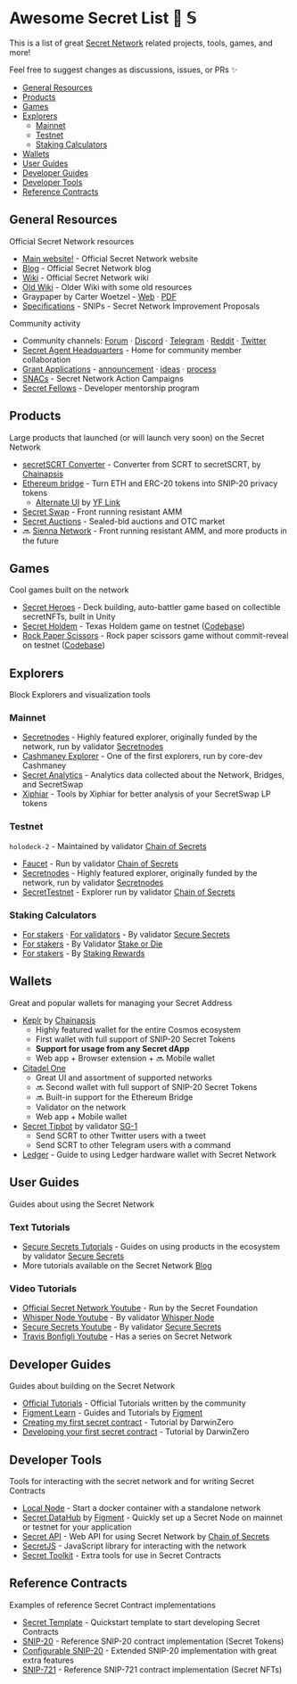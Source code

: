 # Awesome Secret List :shushing_face: 𝕊

This is a list of great [Secret Network](https://scrt.network) related projects, tools, games, and more!

Feel free to suggest changes as discussions, issues, or PRs :sparkles:

* [General Resources](#general-resources)
* [Products](#products)
* [Games](#games)
* [Explorers](#explorers)
    * [Mainnet](#mainnet)
    * [Testnet](#testnet)
    * [Staking Calculators](#staking-calculators)
* [Wallets](#wallets)
* [User Guides](#user-guides)
* [Developer Guides](#developer-guides)
* [Developer Tools](#developer-tools)
* [Reference Contracts](#reference-contracts)

## General Resources
Official Secret Network resources

* [Main website!](https://scrt.network/) - Official Secret Network website
* [Blog](https://scrt.network/blog/) - Official Secret Network blog
* [Wiki](https://build.scrt.network/) - Official Secret Network wiki
* [Old Wiki](https://learn.scrt.network/) - Older Wiki with some old resources
* Graypaper by Carter Woetzel - [Web](https://scrt.network/graypaper) · [PDF](https://www.securesecrets.org/papers)
* [Specifications](https://github.com/SecretFoundation/SNIPs/) - SNIPs - Secret Network Improvement Proposals

Community activity

* Community channels: [Forum](https://forum.scrt.network/) · [Discord](https://chat.scrt.network) · [Telegram](https://t.me/scrtCommunity) ·
    [Reddit](https://www.reddit.com/r/SecretNetwork/) · [Twitter](https://twitter.com/SecretNetwork)
* [Secret Agent Headquarters](https://agents.scrt.network/) - Home for community member collaboration
* [Grant Applications](https://github.com/SecretFoundation/Grants/issues) -
    [announcement](https://scrt.network/blog/announcing-secret-network-grant-program) ·
    [ideas](https://scrt.network/grant-application-ideas) ·
    [process](https://scrt.network/grant-application-process)
* [SNACs](https://forum.scrt.network/t/open-discussion-snacs-secret-network-action-campaigns/3150) -
    Secret Network Action Campaigns
* [Secret Fellows](https://scrt.network/blog/secret-fellows-developer-program) - Developer mentorship program

## Products
Large products that launched (or will launch very soon) on the Secret Network

* [secretSCRT Converter](https://wallet.keplr.app/#/secret/secret-secret) - Converter from SCRT to secretSCRT, by [Chainapsis][chainapsis]
* [Ethereum bridge](https://bridge.scrt.network/) - Turn ETH and ERC-20 tokens into SNIP-20 privacy tokens
    * [Alternate UI](https://linkswap.app/#/scrt) by [YF Link][yflink]
* [Secret Swap](https://www.secretswap.io/) - Front running resistant AMM
* [Secret Auctions](https://auctions.scrt.network/) - Sealed-bid auctions and OTC market
* :soon: [Sienna Network](https://sienna.network/) - Front running resistant AMM, and more products in the future

## Games
Cool games built on the network

* [Secret Heroes](https://secrethero.es/) - Deck building, auto-battler game based on collectible secretNFTs, built in Unity
* [Secret Holdem](https://holdem.enigma.co/) - Texas Holdem game on testnet ([Codebase](https://github.com/enigmampc/SecretHoldEm/))
* [Rock Paper Scissors](https://testrps.lindlof.io/) - Rock paper scissors game without commit-reveal on testnet ([Codebase](https://github.com/lindlof/secret_rock_paper_scissors))

## Explorers
Block Explorers and visualization tools

### Mainnet
* [Secretnodes](https://secretnodes.com) - Highly featured explorer, originally funded by the network, run by validator [Secretnodes][secretnodes]
* [Cashmaney Explorer](https://explorer.cashmaney.com) - One of the first explorers, run by core-dev Cashmaney
* [Secret Analytics](https://secretanalytics.xyz/) - Analytics data collected about the Network, Bridges, and SecretSwap
* [Xiphiar](https://scrthost.xiphiar.com/) - Tools by Xiphiar for better analysis of your SecretSwap LP tokens

### Testnet
`holodeck-2` - Maintained by validator [Chain of Secrets][chainofsecrets]
* [Faucet](https://faucet.secrettestnet.io/) - Run by validator [Chain of Secrets][chainofsecrets]
* [Secretnodes](https://secretnodes.com/secret/chains/holodeck-2) - Highly featured explorer, originally funded by the network, run by validator [Secretnodes][secretnodes]
* [SecretTestnet](https://explorer.secrettestnet.io/) - Explorer run by validator [Chain of Secrets][chainofsecrets]

### Staking Calculators
* [For stakers](https://www.securesecrets.org/stakingcalculator) · 
    [For validators](https://www.securesecrets.org/validatorcalculator) -
    By validator [Secure Secrets][securesecrets]
* [For stakers](https://stakeordie.com/rewards-calculator) - By Validator [Stake or Die][stakeordie]
* [For stakers](https://www.stakingrewards.com/earn/secret-network) - By [Staking Rewards](https://www.stakingrewards.com)

## Wallets
Great and popular wallets for managing your Secret Address

* [Keplr](https://keplr.app) by [Chainapsis][chainapsis]
    * Highly featured wallet for the entire Cosmos ecosystem
    * First wallet with full support of SNIP-20 Secret Tokens
    * **Support for usage from any Secret dApp**
    * Web app + Browser extension + :soon: Mobile wallet
* [Citadel One][citadel]
    * Great UI and assortment of supported networks
    * :soon: Second wallet with full support of SNIP-20 Secret Tokens
    * :soon: Built-in support for the Ethereum Bridge
    * Validator on the network
    * Web app + Mobile wallet
* [Secret Tipbot](https://twitter.com/secret_tipbot) by validator [SG-1][sg-1]
    * Send SCRT to other Twitter users with a tweet
    * Send SCRT to other Telegram users with a command
* [Ledger](https://build.scrt.network/ledger-nano-s.html) - Guide to using Ledger hardware wallet with Secret Network 

## User Guides
Guides about using the Secret Network

### Text Tutorials

* [Secure Secrets Tutorials](https://securesecrets-org.medium.com/secure-secrets-tutorials-meta-thread-df51b84fa35) -
    Guides on using products in the ecosystem by validator [Secure Secrets][securesecrets]
* More tutorials available on the Secret Network [Blog](https://scrt.network/blog/)

### Video Tutorials

* [Official Secret Network Youtube](https://www.youtube.com/channel/UCZPqj7h7mzjwuSfw_UWxQPw/) - Run by the Secret Foundation
* [Whisper Node Youtube](https://www.youtube.com/channel/UChAbgpsMHT3ooZfWmjjUtKg/videos) - By validator [Whisper Node][whispernode]
* [Secure Secrets Youtube](https://www.youtube.com/c/SecureSecrets/videos) - By validator [Secure Secrets][securesecrets]
* [Travis Bonfigli Youtube](https://www.youtube.com/playlist?list=PL6Tc4k6dl9kK4gmFDdMXVwTiXuS-COgV8) - Has a series on Secret Network

## Developer Guides
Guides about building on the Secret Network

* [Official Tutorials](https://build.scrt.network/dev/tutorials.html) - Official Tutorials written by the community
* [Figment Learn](https://learn.figment.io/network-documentation/secret) - Guides and Tutorials by [Figment][figment]
* [Creating my first secret contract](https://darwinzero.medium.com/creating-my-first-secret-contract-on-secret-network-scrt-db0d04597051) -
    Tutorial by DarwinZero
* [Developing your first secret contract](https://github.com/darwinzer0/secret-contract-tutorials/tree/main/tutorial1) -
    Tutorial by DarwinZero

## Developer Tools
Tools for interacting with the secret network and for writing Secret Contracts

* [Local Node](https://hub.docker.com/r/enigmampc/secret-network-sw-dev) - Start a docker container with a standalone network
* [Secret DataHub](https://figment.io/datahub/secret-network/) by [Figment][figment] - Quickly set up a Secret Node on mainnet or testnet for your application
* [Secret API](https://secretapi.io/) - Web API for using Secret Network by [Chain of Secrets][chainofsecrets]
* [SecretJS](https://www.npmjs.com/package/secretjs) - JavaScript library for interacting with the network
* [Secret Toolkit](https://github.com/enigmampc/secret-toolkit) - Extra tools for use in Secret Contracts

## Reference Contracts
Examples of reference Secret Contract implementations

* [Secret Template](https://github.com/enigmampc/secret-template) - Quickstart template to start developing Secret Contracts
* [SNIP-20](https://github.com/enigmampc/snip20-reference-impl) - Reference SNIP-20 contract implementation (Secret Tokens)
* [Configurable SNIP-20](https://github.com/baedrik/configurable-snip20) - Extended SNIP-20 implementation with great extra features
* [SNIP-721](https://github.com/baedrik/snip721-reference-impl) - Reference SNIP-721 contract implementation (Secret NFTs)

<!-- contributor links -->
[chainapsis]: <https://chainapsis.com/>
[chainofsecrets]: <https://chainofsecrets.org/>
[citadel]: <https://citadel.one>
[figment]: <https://figment.io/>
[secretnodes]: <https://secretnodes.org>
[securesecrets]: <https://www.securesecrets.org>
[sg-1]: <https://sg-1.online/>
[stakeordie]: <https://stakeordie.com/>
[whispernode]: <https://www.whispernode.com/>
[yflink]: <https://yflink.io/>

